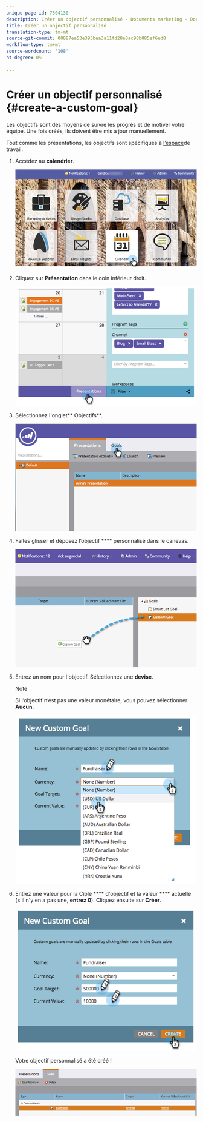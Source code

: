 ```yaml
---
unique-page-id: 7504130
description: Créer un objectif personnalisé - Documents marketing - Documentation du produit
title: Créer un objectif personnalisé
translation-type: tm+mt
source-git-commit: 00887ea53e395bea3a11fd28e0ac98b085ef6ed8
workflow-type: tm+mt
source-wordcount: '108'
ht-degree: 0%

---
```



# Créer un objectif personnalisé {#create-a-custom-goal}

Les objectifs sont des moyens de suivre les progrès et de motiver votre équipe. Une fois créés, ils doivent être mis à jour manuellement.

Tout comme les présentations, les objectifs sont spécifiques à [l’espace](../../../../product-docs/administration/workspaces-and-person-partitions/understanding-workspaces-and-person-partitions.md)de travail.

1. Accédez au **calendrier**.

   ![](assets/2017-05-10-15-30-47-2.png)

1. Cliquez sur **Présentation** dans le coin inférieur droit.

   ![](assets/image2015-3-24-12-3a2-3a55.png)

1. Sélectionnez l&#39;onglet** Objectifs**.

   ![](assets/image2015-3-26-12-3a24-3a49.png)

1. Faites glisser et déposez l’objectif **** personnalisé dans le canevas.

   ![](assets/image2015-3-24-12-3a32-3a45.png)

1. Entrez un nom pour l&#39;objectif. Sélectionnez une **devise**.

   >[!NOTE]
   >
   >Si l’objectif n’est pas une valeur monétaire, vous pouvez sélectionner **Aucun**.

   ![](assets/image2015-3-24-12-3a36-3a0.png)

1. Entrez une valeur pour la Cible **** d&#39;objectif et la valeur **** actuelle (s&#39;il n&#39;y en a pas une, **entrez 0**). Cliquez ensuite sur **Créer**.

   ![](assets/image2015-3-24-12-3a39-3a28.png)

   Votre objectif personnalisé a été créé !

   ![](assets/image2015-3-24-12-3a41-3a43.png)

